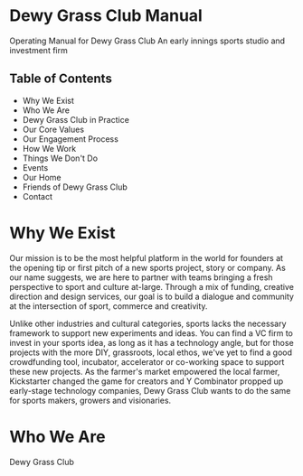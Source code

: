 # Dewy Grass Club Manual
Operating Manual for Dewy Grass Club
An early innings sports studio and investment firm

## Table of Contents
- Why We Exist
- Who We Are
- Dewy Grass Club in Practice
- Our Core Values
- Our Engagement Process
- How We Work
- Things We Don't Do
- Events
- Our Home
- Friends of Dewy Grass Club
- Contact

# Why We Exist
Our mission is to be the most helpful platform in the world for founders at the opening tip or first pitch of a new sports project, story or company. As our name suggests, we are here to partner with teams bringing a fresh perspective to sport and culture at-large. Through a mix of funding, creative direction and design services, our goal is to build a dialogue and community at the intersection of sport, commerce and creativity.

Unlike other industries and cultural categories, sports lacks the necessary framework to support new experiments and ideas. You can find a VC firm to invest in your sports idea, as long as it has a technology angle, but for those projects with the more DIY, grassroots, local ethos, we've yet to find a good crowdfunding tool, incubator, accelerator or co-working space to support these new projects. As the farmer's market empowered the local farmer, Kickstarter changed the game for creators and Y Combinator propped up early-stage technology companies, Dewy Grass Club wants to do the same for sports makers, growers and visionaries.

# Who We Are
Dewy Grass Club 

